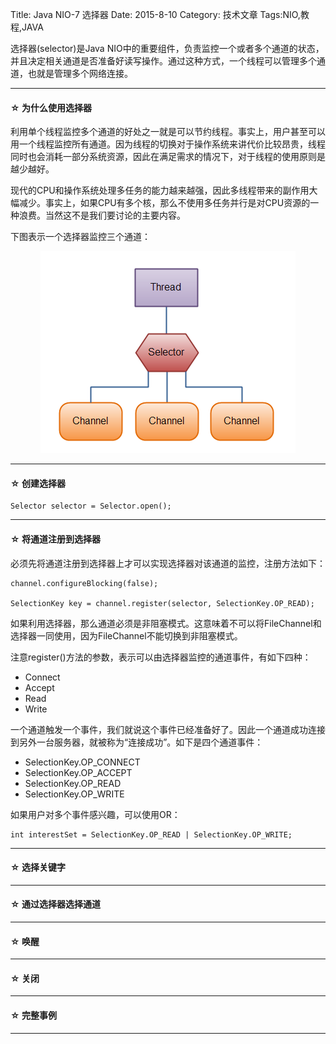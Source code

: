 Title: Java NIO-7 选择器
Date: 2015-8-10 
Category: 技术文章
Tags:NIO,教程,JAVA

选择器(selector)是Java NIO中的重要组件，负责监控一个或者多个通道的状态，并且决定相关通道是否准备好读写操作。通过这种方式，一个线程可以管理多个通道，也就是管理多个网络连接。
<hr>

<h4>&#9734;&nbsp;为什么使用选择器</h4>

利用单个线程监控多个通道的好处之一就是可以节约线程。事实上，用户甚至可以用一个线程监控所有通道。因为线程的切换对于操作系统来讲代价比较昂贵，线程同时也会消耗一部分系统资源，因此在满足需求的情况下，对于线程的使用原则是越少越好。

现代的CPU和操作系统处理多任务的能力越来越强，因此多线程带来的副作用大幅减少。事实上，如果CPU有多个核，那么不使用多任务并行是对CPU资源的一种浪费。当然这不是我们要讨论的主要内容。

下图表示一个选择器监控三个通道：

<p align="center">
	<img class=embeded-img src="./images/overview-selectors.png">
</p>

<hr>

<h4>&#9734;&nbsp;创建选择器</h4>


	Selector selector = Selector.open();

<hr>

<h4>&#9734;&nbsp;将通道注册到选择器</h4>

必须先将通道注册到选择器上才可以实现选择器对该通道的监控，注册方法如下：

	channel.configureBlocking(false);

	SelectionKey key = channel.register(selector, SelectionKey.OP_READ);
    
如果利用选择器，那么通道必须是非阻塞模式。这意味着不可以将FileChannel和选择器一同使用，因为FileChannel不能切换到非阻塞模式。

注意register()方法的参数，表示可以由选择器监控的通道事件，有如下四种：

+	Connect
+	Accept
+	Read
+	Write	

一个通道触发一个事件，我们就说这个事件已经准备好了。因此一个通道成功连接到另外一台服务器，就被称为“连接成功”。如下是四个通道事件：

+	SelectionKey.OP_CONNECT
+	SelectionKey.OP_ACCEPT
+	SelectionKey.OP_READ
+	SelectionKey.OP_WRITE

如果用户对多个事件感兴趣，可以使用OR：

	int interestSet = SelectionKey.OP_READ | SelectionKey.OP_WRITE; 
    
<hr>
<h4>&#9734;&nbsp;选择关键字</h4>

	

<hr>

<h4>&#9734;&nbsp;通过选择器选择通道</h4>


<hr>

<h4>&#9734;&nbsp;唤醒</h4>


<hr>
<h4>&#9734;&nbsp;关闭</h4>


<hr>

<h4>&#9734;&nbsp;完整事例</h4>


<hr>